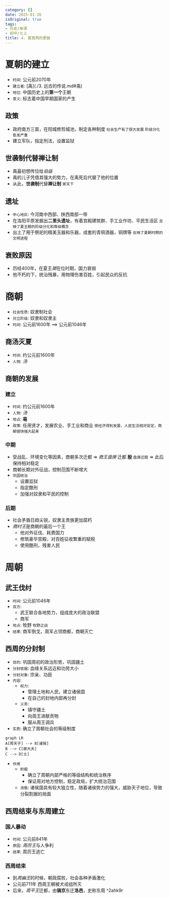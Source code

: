 ```yaml
---
category: []
date: 2025-01-26
isOriginal: true
tags:
- 历史/单课
- 初中/七上
title: 4. 夏商周的更替
---
```

# 夏朝的建立
- `时间`: 公元前2070年
- `建立者`: [禹](./3. 远古的传说.md#禹)
- `地位`: 中国历史上的**第一个**王朝
- `意义`: 标志着中国早期国家的产生
## 政策
- 政府南方三苗，在阳城修剪城池，制定各种制度 `社会生产有了很大发展` `阶级分化愈发严重`
- 建立军队，指定刑法，设置监狱
## 世袭制代替禅让制
- 禹最初想传位给*伯益*
- 禹的儿子凭借其强大的势力，在禹死后代替了他的位置
- 从此，**世袭制**代替**禅让制** `家天下`
## 遗址
- `中心地区`: 今河南中西部、陕西南部一带
- 在洛阳平原发掘出**二里头遗址**，有着宫殿建筑群、手工业作坊、平民生活区 `反映了夏王朝的阶级分化和等级概念`
- 出土了用于祭祀的精美玉器和乐器，成套的青铜酒器，铜牌等 `反映了夏朝时期的文明进程`
## 衰败原因
- 历经400年，在夏王*桀*在位时期，国力衰弱
- 他不朽的下，统治残暴，用物理伤害百姓，引起民众的反抗

# 商朝
- `社会性质`: 奴隶制社会
- `对立阶级`: 奴隶和奴隶主
- `时间`: 公元前1600年 ==> 公元前1046年
## 商汤灭夏
- `时间`: 约公元前1600年
- `人物`: *汤*
## 商朝的发展
### 建立
- `时间`: 约公元前1600年
- `人物`: *汤*
- `地点`: **亳**
- `政策`: 任用贤才，发展农业、手工业和商业 `使经济得到发展，人民生活相对安定，商朝很快强大起来`
### 中期
- 受战乱、环境变化等因素，商朝多次迁都 => *商王盘庚* 迁都 **殷** `盘庚迁殷` => 此后保持相对稳定
- 商朝长期对外征战，控制范围不断增大
- `巩固统治`
    - 设置监狱
    - 指定酷刑
    - 加强对奴隶和平民的控制
### 后期
- 社会矛盾日趋尖锐，奴隶主贵族更加腐朽
- *商纣王*是商朝的最后一个王
    - 他对外征伐、耗费国力
    - 修筑豪华宫殿，对百姓征收繁重的赋税
    - 使用酷刑，残害人民

# 周朝
## 武王伐纣
- `时间`: 公元前1046年
- `双方`: 
    - 武王联合各地势力，组成庞大的政治联盟
    - 商军
- `地点`: 牧野 `牧野之战`
- `结果`: 商军倒戈，周军占领商都，商朝灭亡
## 西周的分封制
- `目的`: 巩固周初的政治形势，巩固疆土
- `分封依据`: 血缘关系远近和功劳大小
- `分封对象`: 宗亲、功臣
- `内容`:
    - `权力`: 
        - 管理土地和人民，建立诸侯国
        - 在自己的封地内部再分封
    - `义务`: 
        - 镇守疆土
        - 向周王进献贡物
        - 服从周王调兵
- `实质`: 确立了周朝社会的等级制度
```mermaid
graph LR
A[周天子] --> B[诸侯]
B --> C[卿大夫]
C --> D[士]
```
- `作用`
    - `积极`
        - 确立了周朝内部严格的等级结构和统治秩序
        - 保证周对地方控制，稳定政局，扩大统治范围
    - `消极`: 诸侯国具有较大独立性，随着诸侯势力的强大，威胁天子地位，导致分裂割据的局面
## 西周结束与东周建立
### 国人暴动
- `时间`: 公元前841年
- `原因`: *周厉王*与人争利
- `结果`: 周厉王逃亡
### 西周结束
- 到*周幽王*的时候，朝政腐败，社会各种矛盾激化
- 公元前711年 西周王朝被犬戎组所灭
- 后来，*周平王*迁都，由**镐京**东迁**洛邑**，史称东周 ^2ahk9r
